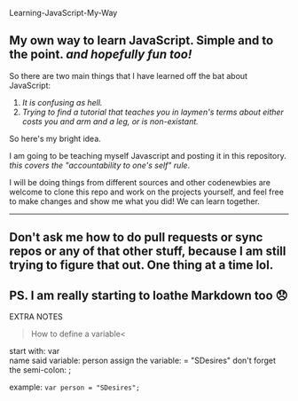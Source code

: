 Learning-JavaScript-My-Way

My own way to learn JavaScript. Simple and to the point. *and hopefully fun too!*
------------------------------------------------------------------------------------------------------------------------------

So there are two main things that I have learned off the bat about JavaScript:
1. *It is confusing as hell.*
2. *Trying to find a tutorial that teaches you in laymen's terms about either costs you and arm and a leg, or is non-existant.*

So here's my bright idea.

I am going to be teaching myself Javascript and posting it in this repository. *this covers the "accountability to one's self" rule*. 

I will be doing things from different sources and other codenewbies are welcome to clone this repo and work on the projects yourself, and feel free to make changes and show me what you did! We can learn together.


-----------------------------------------------------------------------------------------------------------------------------------------------------------
Don't ask me how to do pull requests or sync repos or any of that other stuff, because I am still trying to figure that out. One thing at a time lol.  
-----------------------------------------------------------------------------------------------------------------------------------------------------------
PS. I am really starting to loathe Markdown too 😞
-----------------------------------------------------------------------------------------------------------------------------------------------------------
EXTRA NOTES

>How to define a variable<

start with: var        
name said variable: person 
assign the variable: = "SDesires"
don't forget the semi-colon: ;

example: 
```var person = "SDesires";```
